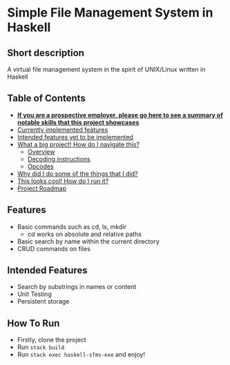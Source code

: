 # Simple File Management System in Haskell

## Short description
A virtual file management system in the spirit of UNIX/Linux written in Haskell

## Table of Contents
- [**If you are a prospective employer, please go here to see a summary of notable skills that this project showcases**](#for-potential-employers)
- [Currently implemented features](#features)
- [Intended features yet to be implemented](#intended-features)
- [What a big project! How do I navigate this?](#how-to-navigate-the-project)
  + [Overview](#overview)
  + [Decoding instructions](#decoding-instructions)
  + [Opcodes](#opcodes)
- [Why did I do some of the things that I did?](#why-did-I-do-it?)
- [This looks cool! How do I run it?](#how-to-run)
- [Project Roadmap](#roadmap)

## Features
- Basic commands such as cd, ls, mkdir
    - cd works on absolute and relative paths
- Basic search by name within the current directory
- CRUD commands on files

## Intended Features
- Search by substrings in names or content
- Unit Testing
- Persistent storage

## How To Run
- Firstly, clone the project
- Run `stack build`
- Run `stack exec haskell-sfms-exe` and enjoy!